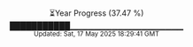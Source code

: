 <p align="center">
⏳Year Progress (37.47 %) <br>
███████████▁▁▁▁▁▁▁▁▁▁▁▁▁▁▁▁▁▁▁ <br>
<sub>Updated: Sat, 17 May 2025 18:29:41 GMT</sub>
</p>

